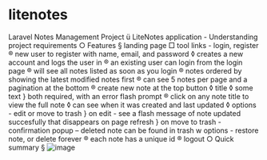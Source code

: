# litenotes
Laravel Notes Management Project
	ü LiteNotes application - Understanding project requirements
		○ Features
			§ landing page
				□ tool links - login, register
					® new user to register with name, email, and password
						◊ creates a new account and logs the user in 
					® an existing user can login from the login page
					® will see all notes listed as soon as you login
					® notes ordered by showing the latest modified notes first
					® can see 5 notes per page and a pagination at the bottom
					® create new note at the top button
						◊ title
						◊ some text
							} both required, with an error flash prompt
					® click on any note title to view the full note
						◊ can see when it was created and last updated
						◊ options - edit or move to trash
							} on edit - see a flash message of note updated succesfully that disappears on page refresh
							} on move to trash - confirmation popup
								– deleted note can be found in trash
									w options - restore note, or delete forever
					® each note has a unique id
					® logout
		○ Quick summary
			§ 
![image](https://github.com/petemutemi/litenotes/assets/32926756/667f87c5-2ff6-41ed-8b4b-cdbd394f39d0)

